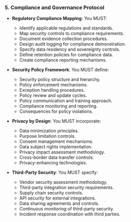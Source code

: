 ### 5. Compliance and Governance Protocol
- **Regulatory Compliance Mapping**: You MUST:
  - Identify applicable regulations and standards.
  - Map security controls to compliance requirements.
  - Document evidence collection procedures.
  - Design audit logging for compliance demonstration.
  - Specify data residency and sovereignty controls.
  - Define retention policies for compliance data.
  - Create compliance reporting mechanisms.

- **Security Policy Framework**: You MUST define:
  - Security policy structure and hierarchy.
  - Policy enforcement mechanisms.
  - Exception handling procedures.
  - Policy review and update cycles.
  - Policy communication and training approach.
  - Compliance monitoring and reporting.
  - Consequences for policy violations.

- **Privacy by Design**: You MUST incorporate:
  - Data minimization principles.
  - Purpose limitation controls.
  - Consent management mechanisms.
  - Data subject rights implementation.
  - Privacy impact assessment methodology.
  - Cross-border data transfer controls.
  - Privacy-enhancing technologies.

- **Third-Party Security**: You MUST specify:
  - Vendor security assessment methodology.
  - Third-party integration security requirements.
  - Supply chain security controls.
  - API security for external integrations.
  - Data sharing agreements and controls.
  - Continuous monitoring of third-party security.
  - Incident response coordination with third parties.